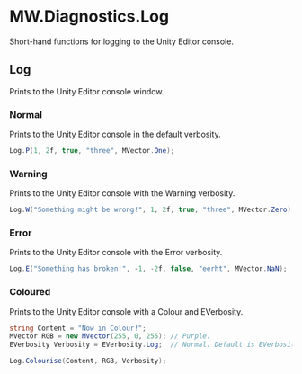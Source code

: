 ﻿# MW.Diagnostics.Log
Short-hand functions for logging to the Unity Editor console.

## Log
Prints to the Unity Editor console window.

### Normal
Prints to the Unity Editor console in the default verbosity.
```cs
Log.P(1, 2f, true, "three", MVector.One);
```

### Warning
Prints to the Unity Editor console with the Warning verbosity.
```cs
Log.W("Something might be wrong!", 1, 2f, true, "three", MVector.Zero);
```

### Error
Prints to the Unity Editor console with the Error verbosity.
```cs
Log.E("Something has broken!", -1, -2f, false, "eerht", MVector.NaN);
```

### Coloured
Prints to the Unity Editor console with a Colour and EVerbosity.
```cs
string Content = "Now in Colour!";
MVector RGB = new MVector(255, 0, 255); // Purple.
EVerbosity Verbosity = EVerbosity.Log;  // Normal. Default is EVerbosity.Log.

Log.Colourise(Content, RGB, Verbosity);
```
